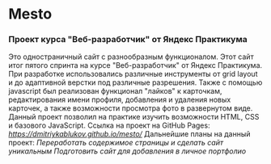 # Mesto #
### Проект курса "Веб-разработчик" от Яндекс Практикума ###

Это одностраничный сайт с разнообразным функционалом. Этот сайт итог пятого спринта на курсе "Веб-разработчик" от Яндекс Практикума. При разработке использовались различные инструменты от grid layout и до адаптивной верстки под различные разрешения. Также с помощью javascript был реализован функционал "лайков" к карточкам, редактирования имени профиля, добавления и удаления новых карточек, а также возможности просмотра фото в развернутом виде. Данный проект позволил на практике изучить возможности HTML, CSS и базового JavaScript.
Ссылка на проект на GitHub Pages: *https://dmitriykablukov.github.io/mesto/*
Дальнейшие планы на данный проект:
*Переработать содержимое страницы и сделать сайт уникальным*
*Подготовить сайт для добавления в личное портфолио*